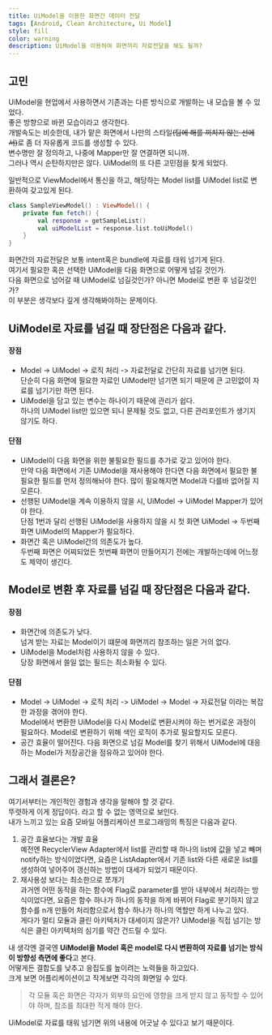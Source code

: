 ```yaml
---
title: UiModel을 이용한 화면간 데이터 전달
tags: [Android, Clean Architecture, Ui Model]
style: fill
color: warning
description: UiModel을 이용하여 화면끼리 자료전달을 해도 될까?
---
```


## 고민

UiModel을 현업에서 사용하면서 기존과는 다른 방식으로 개발하는 내 모습을 볼 수 있었다.   
좋은 방향으로 바뀐 모습이라고 생각한다.   
개발속도는 비슷한데, 내가 맡은 화면에서 나만의 스타일~~(팀에 해를 끼치지 않는 선에서)~~로 좀 더 자유롭게 코드를 생성할 수 있다.   
변수명만 잘 정의하고, 나중에 Mapper만 잘 연결하면 되니까.   
그러나 역시 순탄하지만은 않다. UiModel의 또 다른 고민점을 찾게 되었다.   

일반적으로 ViewModel에서 통신을 하고, 해당하는 Model list를 UiModel list로 변환하여 갖고있게 된다.   

```kotlin
class SampleViewModel() : ViewModel() {
	private fun fetch() {
		val response = getSampleList()
		val uiModelList = response.list.toUiModel()
	}
}
```

화면간의 자료전달은 보통 intent혹은 bundle에 자료를 태워 넘기게 된다.   
여기서 필요한 혹은 선택한 UiModel을 다음 화면으로 어떻게 넘길 것인가.   
다음 화면으로 넘어갈 때 UiModel로 넘길것인가? 아니면 Model로 변환 후 넘길것인가?   
이 부분은 생각보다 깊게 생각해봐야하는 문제이다.   

## UiModel로 자료를 넘길 때 장단점은 다음과 같다.   

#### 장점

* Model -> UiModel -> 로직 처리 -> 자료전달로 간단히 자료를 넘기면 된다.   
	단순히 다음 화면에 필요한 자료인 UiModel만 넘기면 되기 때문에 큰 고민없이 자료를 넘기기만 하면 된다.   
* UiModel을 담고 있는 변수는 하나이기 때문에 관리가 쉽다.   
	하나의 UiModel list만 있으면 되니 문제될 것도 없고, 다른 관리포인트가 생기지 않기도 하다.   

#### 단점

* UiModel이 다음 화면을 위한 불필요한 필드를 추가로 갖고 있어야 한다.   
	만약 다음 화면에서 기존 UiModel을 재사용해야 한다면 다음 화면에서 필요한 불필요한 필드를 먼저 정의해놔야 한다. 많이 필요해지면 Model과 다를바 없어질 지 모른다.   
* 선행된 UiModel을 계속 이용하지 않을 시, UiModel -> UiModel Mapper가 있어야 한다.   
	단점 1번과 달리 선행된 UiModel을 사용하지 않을 시 첫 화면 UiModel -> 두번째 화면 UiModel의 Mapper가 필요하다.   
* 화면간 혹은 UiModel간의 의존도가 높다.   
	두번째 화면은 어찌되었든 첫번째 화면이 만들어지기 전에는 개발하는데에 어느정도 제약이 생긴다.   

## Model로 변환 후 자료를 넘길 때 장단점은 다음과 같다.   

#### 장점   

* 화면간에 의존도가 낮다.   
	넘겨 받는 자료는 Model이기 떄문에 화면끼리 참조하는 일은 거의 없다.   
* UiModel을 Model처럼 사용하지 않을 수 있다.   
	당장 화면에서 쓸일 없는 필드는 최소화될 수 있다.   

#### 단점 

* Model -> UiModel -> 로직 처리 -> UiModel -> Model -> 자료전달 이라는 복잡한 과정을 겪어야 한다.   
	Model에서 변환한 UiModel을 다시 Model로 변환시켜야 하는 번거로운 과정이 필요하다. Model로 변환하기 위해 색인 로직이 추가로 필요할지도 모른다.   
* 공간 효율이 떨어진다.
	다음 화면으로 넘길 Model를 찾기 위해서 UiModel에 대응하는 Model가 저장공간을 점유하고 있어야 한다.   

## 그래서 결론은?   

여기서부터는 개인적인 경험과 생각을 말해야 할 것 같다.   
뚜렷하게 이게 정답이다. 라고 할 수 없는 영역으로 보인다.   
내가 느끼고 있는 요즘 모바일 어플리케이션 프로그래밍의 특징은 다음과 같다.   

1. 공간 효율보다는 개발 효율   
	예전엔 RecyclerView Adapter에서 list를 관리할 때 하나의 list에 값을 넣고 빼며 notify하는 방식이었다면, 요즘은 ListAdapter에서 기존 list와 다른 새로운 list를 생성하여 넣어주어 갱신하는 방법이 대세가 되었기 때문이다.   
2. 재사용성 보다는 최소한으로 쪼개기   
	과거엔 어떤 동작을 하는 함수에 Flag로 parameter를 받아 내부에서 처리하는 방식이었다면, 요즘은 함수 하나가 하나의 동작을 하게 바뀌어 Flag로 분기하지 않고 함수를 n개 만들어 처리함으로서 함수 하나가 하나의 역할만 하게 나누고 있다.   
	게다가 멀티 모듈과 클린 아키텍처가 대세이지 않은가? UiModel을 직접 넘기는 방식은 클린 아키텍처의 심기를 약간 건드릴 수 있다.   

내 생각엔 결국엔 **UiModel을 Model 혹은 model로 다시 변환하여 자료를 넘기는 방식이 방향성 측면에 좋다**고 본다.   
어떻게든 결합도를 낮추고 응집도를 높이려는 노력들을 하고있다.   
크게 보면 어플리케이션이고 작게보면 각각의 화면일 수 있다.   

> 각 모듈 혹은 화면은 각자가 외부의 요인에 영향을 크게 받지 않고 동작할 수 있어야 하며, 참조를 최대한 적게 해야 한다.   

UiModel로 자료를 태워 넘기면 위의 내용에 어긋날 수 있다고 보기 때문이다.
